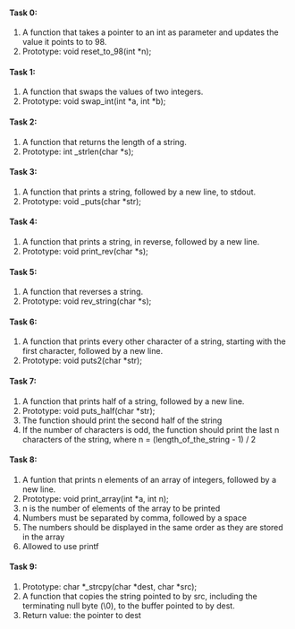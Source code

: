 <h4>Task 0:</h4>
<ol>
<li>A function that takes a pointer to an int as parameter and updates the value it points to to 98.</li>
<li>Prototype: void reset_to_98(int *n);</li>
</ol>
<h4>Task 1:</h4>
<ol>
<li>A function that swaps the values of two integers.</li>
<li>Prototype: void swap_int(int *a, int *b);</li>
</ol>
<h4>Task 2:</h4>
<ol>
<li>A function that returns the length of a string.</li>
<li>Prototype: int _strlen(char *s);</li>
</ol>
<h4>Task 3:</h4>
<ol>
<li>A function that prints a string, followed by a new line, to stdout.</li>
<li>Prototype: void _puts(char *str);</li>
</ol>
<h4>Task 4:</h4>
<ol>
<li>A function that prints a string, in reverse, followed by a new line.</li>
<li>Prototype: void print_rev(char *s);</li>
</ol>
<h4>Task 5:</h4>
<ol>
<li>A function that reverses a string.</li>
<li>Prototype: void rev_string(char *s);</li>
</ol>
<h4>Task 6:</h4>
<ol>
<li>A function that prints every other character of a string, starting with the first character, followed by a new line.</li>
<li>Prototype: void puts2(char *str);</li>
</ol>
<h4>Task 7:</h4>
<ol>
<li>A function that prints half of a string, followed by a new line.</li>
<li>Prototype: void puts_half(char *str);</li>
<li>The function should print the second half of the string</li>
<li>If the number of characters is odd, the function should print the last n characters of the string, where n = (length_of_the_string - 1) / 2</li>
</ol>
<h4>Task 8:</h4>
<ol>
<li>A funtion that prints n elements of an array of integers, followed by a new line.</li>
<li>Prototype: void print_array(int *a, int n);</li>
<li>n is the number of elements of the array to be printed</li>
<li>Numbers must be separated by comma, followed by a space</li>
<li>The numbers should be displayed in the same order as they are stored in the array</li>
<li>Allowed to use printf</li>
</ol>
<h4>Task 9:</h4>
<ol>
<li>Prototype: char *_strcpy(char *dest, char *src);</li>
<li>A function that  copies the string pointed to by src, including the terminating null byte (\0), to the buffer pointed to by dest.</li>
<li>Return value: the pointer to dest</li>
</ol>
